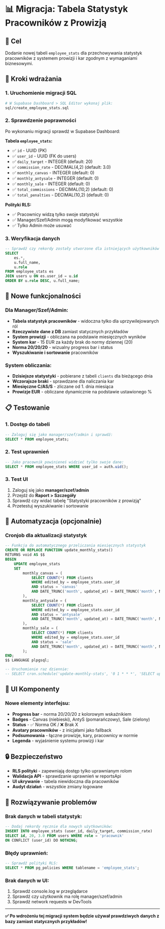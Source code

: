 # 📊 Migracja: Tabela Statystyk Pracowników z Prowizją

## 🎯 Cel
Dodanie nowej tabeli `employee_stats` dla przechowywania statystyk pracowników z systemem prowizji i kar zgodnym z wymaganiami biznesowymi.

## 🔧 Kroki wdrażania

### 1. Uruchomienie migracji SQL
```bash
# W Supabase Dashboard > SQL Editor wykonaj plik:
sql/create_employee_stats.sql
```

### 2. Sprawdzenie poprawności
Po wykonaniu migracji sprawdź w Supabase Dashboard:

**Tabela `employee_stats`:**
- ✅ `id` - UUID (PK)
- ✅ `user_id` - UUID (FK do users)
- ✅ `daily_target` - INTEGER (default: 20)
- ✅ `commission_rate` - DECIMAL(4,2) (default: 3.0)
- ✅ `monthly_canvas` - INTEGER (default: 0)
- ✅ `monthly_antysale` - INTEGER (default: 0)
- ✅ `monthly_sale` - INTEGER (default: 0)
- ✅ `total_commissions` - DECIMAL(10,2) (default: 0)
- ✅ `total_penalties` - DECIMAL(10,2) (default: 0)

**Polityki RLS:**
- ✅ Pracownicy widzą tylko swoje statystyki
- ✅ Manager/Szef/Admin mogą modyfikować wszystkie
- ✅ Tylko Admin może usuwać

### 3. Weryfikacja danych
```sql
-- Sprawdź czy rekordy zostały utworzone dla istniejących użytkowników
SELECT 
    es.*,
    u.full_name,
    u.role
FROM employee_stats es
JOIN users u ON es.user_id = u.id
ORDER BY u.role DESC, u.full_name;
```

## 🚀 Nowe funkcjonalności

### Dla Manager/Szef/Admin:
- **Tabela statystyk pracowników** - widoczna tylko dla uprzywilejowanych ról
- **Rzeczywiste dane z DB** zamiast statycznych przykładów
- **System prowizji** - obliczana na podstawie miesięcznych wyników
- **System kar** - 15 EUR za każdy brak do normy dziennej (20)
- **Norma 20/20/20** - wizualny progress bar i status
- **Wyszukiwanie i sortowanie** pracowników

### System obliczania:
- **Dzisiejsze statystyki** - pobierane z tabeli `clients` dla bieżącego dnia
- **Wczorajsze braki** - sprawdzane dla naliczania kar
- **Miesięczne C/AS/S** - zliczane od 1. dnia miesiąca
- **Prowizje EUR** - obliczane dynamicznie na podstawie ustawionego %

## 📋 Testowanie

### 1. Dostęp do tabeli
```sql
-- Zaloguj się jako manager/szef/admin i sprawdź:
SELECT * FROM employee_stats;
```

### 2. Test uprawnień
```sql
-- Jako pracownik powinieneś widzieć tylko swoje dane:
SELECT * FROM employee_stats WHERE user_id = auth.uid();
```

### 3. Test UI
1. Zaloguj się jako **manager/szef/admin**
2. Przejdź do **Raport > Szczegóły**
3. Sprawdź czy widać tabelę "Statystyki pracowników z prowizją"
4. Przetestuj wyszukiwanie i sortowanie

## 🔄 Automatyzacja (opcjonalnie)

### Cronjob dla aktualizacji statystyk
```sql
-- Funkcja do automatycznego przeliczania miesięcznych statystyk
CREATE OR REPLACE FUNCTION update_monthly_stats()
RETURNS void AS $$
BEGIN
    UPDATE employee_stats 
    SET 
        monthly_canvas = (
            SELECT COUNT(*) FROM clients 
            WHERE edited_by = employee_stats.user_id 
            AND status = 'canvas'
            AND DATE_TRUNC('month', updated_at) = DATE_TRUNC('month', NOW())
        ),
        monthly_antysale = (
            SELECT COUNT(*) FROM clients 
            WHERE edited_by = employee_stats.user_id 
            AND status = 'antysale'
            AND DATE_TRUNC('month', updated_at) = DATE_TRUNC('month', NOW())
        ),
        monthly_sale = (
            SELECT COUNT(*) FROM clients 
            WHERE edited_by = employee_stats.user_id 
            AND status = 'sale'
            AND DATE_TRUNC('month', updated_at) = DATE_TRUNC('month', NOW())
        );
END;
$$ LANGUAGE plpgsql;

-- Uruchomienie raz dziennie:
-- SELECT cron.schedule('update-monthly-stats', '0 1 * * *', 'SELECT update_monthly_stats();');
```

## 🎨 UI Komponenty

### Nowe elementy interfejsu:
- **Progress bar** - norma 20/20/20 z kolorowym wskaźnikiem
- **Badges** - Canvas (niebieski), AntyS (pomarańczowy), Sale (zielony)
- **Status** - ✅ Norma OK / ❌ Brak X
- **Avatary pracowników** - z inicjałami jako fallback
- **Podsumowania** - łączne prowizje, kary, pracownicy w normie
- **Legenda** - wyjaśnienie systemu prowizji i kar

## 🔒 Bezpieczeństwo

- **RLS polityki** - zapewniają dostęp tylko uprawnianym rolom
- **Walidacja API** - sprawdzanie uprawnień w reportsApi
- **UI ukrywanie** - tabela niewidoczna dla pracowników
- **Audyt działań** - wszystkie zmiany logowane

## 🚨 Rozwiązywanie problemów

### Brak danych w tabeli statystyk:
```sql
-- Dodaj rekordy ręcznie dla nowych użytkowników:
INSERT INTO employee_stats (user_id, daily_target, commission_rate)
SELECT id, 20, 3.0 FROM users WHERE role = 'pracownik'
ON CONFLICT (user_id) DO NOTHING;
```

### Błędy uprawnień:
```sql
-- Sprawdź polityki RLS:
SELECT * FROM pg_policies WHERE tablename = 'employee_stats';
```

### Brak danych w UI:
1. Sprawdź console.log w przeglądarce
2. Sprawdź czy użytkownik ma rolę manager/szef/admin
3. Sprawdź network requests w DevTools

---

**✅ Po wdrożeniu tej migracji system będzie używał prawdziwych danych z bazy zamiast statycznych przykładów!** 